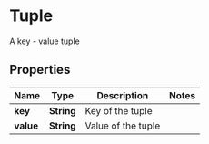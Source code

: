 

# Tuple

A key - value tuple 
## Properties

Name | Type | Description | Notes
------------ | ------------- | ------------- | -------------
**key** | **String** | Key of the tuple  | 
**value** | **String** | Value of the tuple  | 



